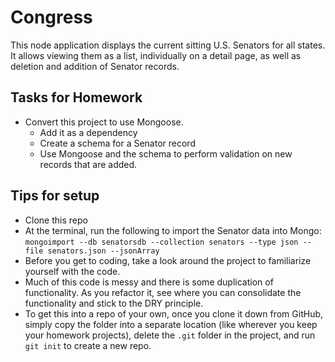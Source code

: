 # Congress

This node application displays the current sitting U.S. Senators for all states. It allows viewing them as a list, individually on a detail page, as well as deletion and addition of Senator records.

## Tasks for Homework

* Convert this project to use Mongoose.
  * Add it as a dependency
  * Create a schema for a Senator record
  * Use Mongoose and the schema to perform validation on new records that are added.
  
 ## Tips for setup
 
* Clone this repo
* At the terminal, run the following to import the Senator data into Mongo:
    `mongoimport --db senatorsdb --collection senators --type json --file senators.json --jsonArray`
* Before you get to coding, take a look around the project to familiarize yourself with the code.
* Much of this code is messy and there is some duplication of functionality. As you refactor it, see where you can consolidate the functionality and stick to the DRY principle.
* To get this into a repo of your own, once you clone it down from GitHub, simply copy the folder into a separate location (like wherever you keep your homework projects), delete the `.git` folder in the project, and run `git init` to create a new repo.
